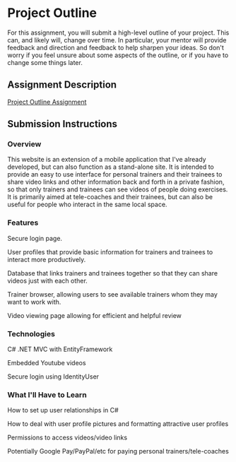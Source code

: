 # Project Outline
For this assignment, you will submit a high-level outline of your project. This can, and likely will, change over time. In particular, your mentor will provide feedback and direction and feedback to help sharpen your ideas. So don't worry if you feel unsure about some aspects of the outline, or if you have to change some things later.

## Assignment Description
[Project Outline Assignment](https://education.launchcode.org/liftoff/assignments/project-outline/)

## Submission Instructions

### Overview
This website is an extension of a mobile application that I've already developed, but can also function as a stand-alone site. It is intended to provide an easy to use interface for personal trainers and their trainees to share video links and other information back and forth in a private fashion, so that only trainers and trainees can see videos of people doing exercises. It is primarily aimed at tele-coaches and their trainees, but can also be useful for people who interact in the same local space.
### Features
Secure login page. 

User profiles that provide basic information for trainers and trainees to interact more productively.

Database that links trainers and trainees together so that they can share videos just with each other.

Trainer browser, allowing users to see available trainers whom they may want to work with.

Video viewing page allowing for efficient and helpful review
### Technologies
C# .NET MVC with EntityFramework

Embedded Youtube videos

Secure login using IdentityUser
### What I'll Have to Learn
How to set up user relationships in C#

How to deal with user profile pictures and formatting attractive user profiles

Permissions to access videos/video links

Potentially Google Pay/PayPal/etc for paying personal trainers/tele-coaches
